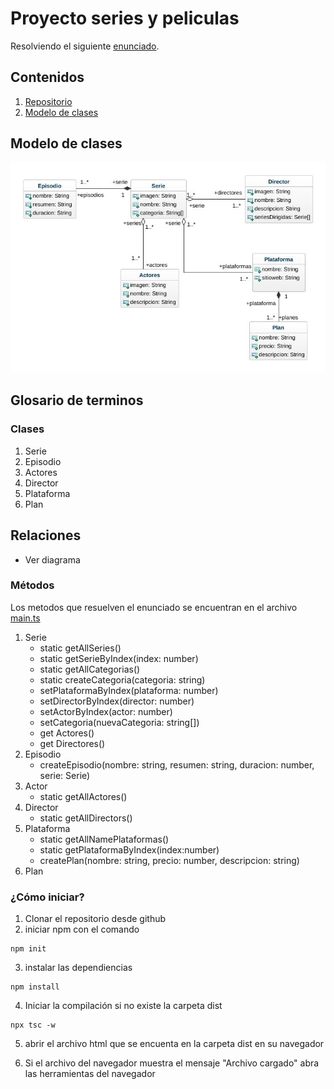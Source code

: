 # Proyecto series y peliculas

Resolviendo el siguiente [enunciado](./enunciado.md).

## Contenidos
1. [Repositorio](https://github.com/kashipu/series-peliculas)
2. [Modelo de clases](#modelo-de-clases)


## Modelo de clases
![Modelo de clases](./diagram-series-peliculas.jpeg "Modelo de clases")

## Glosario de terminos

### Clases
1. Serie
2. Episodio
3. Actores
4. Director
5. Plataforma
6. Plan

## Relaciones
- Ver diagrama
### Métodos
Los metodos que resuelven el enunciado se encuentran en el archivo [main.ts](/src/ts/main.ts)

1. Serie
    - static getAllSeries()
    - static getSerieByIndex(index: number)
    - static getAllCategorias()
    - static createCategoria(categoria: string)
    - setPlataformaByIndex(plataforma: number)
    - setDirectorByIndex(director: number)
    - setActorByIndex(actor: number)
    - setCategoria(nuevaCategoria: string[])
    - get Actores()
    - get Directores()
2. Episodio
    - createEpisodio(nombre: string, resumen: string, duracion: number, serie: Serie)
3. Actor
    - static getAllActores()
4. Director
    - static getAllDirectors()
5. Plataforma
    - static getAllNamePlataformas()
    - static getPlataformaByIndex(index:number)
    - createPlan(nombre: string, precio: number, descripcion: string)
6. Plan



### ¿Cómo iniciar?

1. Clonar el repositorio desde github
2. iniciar npm con el comando
```
npm init
```
3. instalar las dependiencias
```
npm install
```
4. Iniciar la compilación si no existe la carpeta dist
```
npx tsc -w
```
5. abrir el archivo html que se encuenta en la carpeta dist en su navegador

6. Si el archivo del navegador muestra el mensaje "Archivo cargado" abra las herramientas del navegador


